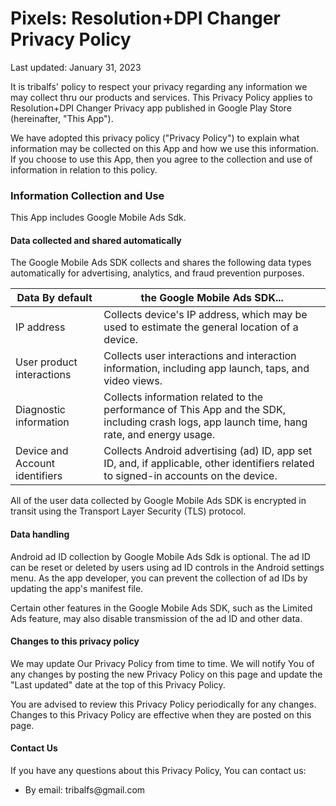 # Pixels: Resolution+DPI Changer Privacy Policy
Last updated: January 31, 2023

It is tribalfs' policy to respect your privacy regarding any information we may collect  thru our products and services.   This Privacy Policy applies to  Resolution+DPI Changer Privacy app published in Google Play Store (hereinafter,  "This  App").  

We have adopted this privacy policy ("Privacy Policy") to explain what information may be collected on this App and how we use this information.   If you choose to use this App, then you agree to the collection and use of information in relation to this policy. 


### Information Collection and Use

This App includes Google Mobile Ads Sdk.

#### Data collected and shared automatically
 The Google Mobile Ads SDK collects and shares the following data types automatically for advertising, analytics, and fraud prevention purposes.

| Data	By default | the Google Mobile Ads SDK... |
| ------------- | ------------- |
|IP address|Collects device's IP address, which may be used to estimate the general location of a device.|
|User product interactions	|Collects user interactions and interaction information, including app launch, taps, and video views.|
|Diagnostic information	|Collects information related to the performance of This App and the SDK, including crash logs, app launch time, hang rate, and energy usage.|
|Device and Account identifiers	|Collects Android advertising (ad) ID, app set ID, and, if applicable, other identifiers related to signed-in accounts on the device.|

All of the user data collected by Google Mobile Ads SDK is encrypted in transit using the Transport Layer Security (TLS) protocol.

#### Data handling
Android ad ID collection by Google Mobile Ads Sdk is optional. The ad ID can be reset or deleted by users using ad ID controls in the Android settings menu. As the app developer, you can prevent the collection of ad IDs by updating the app's manifest file.

Certain other features in the Google Mobile Ads SDK, such as the Limited Ads feature, may also disable transmission of the ad ID and other data.

#### Changes to this privacy policy
We may update Our Privacy Policy from time to time. We will notify You of any changes by posting the new Privacy Policy on this page and update the &quot;Last updated&quot; date at the top of this Privacy Policy.

You are advised to review this Privacy Policy periodically for any changes. Changes to this Privacy Policy are effective when they are posted on this page.

#### Contact Us
<p>If you have any questions about this Privacy Policy, You can contact us:</p>
<ul>
<li>By email: tribalfs@gmail.com</li>
</ul>


